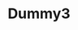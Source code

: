 ---
title: Dummy3
slug: test3
description: "Ceci est une description de l'article"
image: ""
author: "" 
categories: []
---